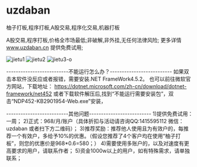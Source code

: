 # uzdaban
柚子打板,程序打板,A股交易,程序化交易,机器打板

A股交易,程序打板,价格全市场最低;非破解,非外挂,无任何法律风险;
更多详情 www.uzdaban.cn  提供免费试用;

![jietu1](https://user-images.githubusercontent.com/477210/215307515-2c8ea785-7573-4b90-a138-3ef7dcf67930.jpg)
![jietu2](https://user-images.githubusercontent.com/477210/215307518-393362e8-4db7-42f5-87c8-679a884196b5.jpg)
![jietu3-o](https://user-images.githubusercontent.com/477210/215307530-359e8da6-6c7d-4ae8-b7f7-e5fb7c75bfb8.png)



--------------------------不能运行怎么办？--------------------------
如果双击本软件没反应或者报错，需要安装.NET FrameWork4.5.2。
也可以前往微软官方网站，下载地址：
https://dotnet.microsoft.com/zh-cn/download/dotnet-framework/net452 
或者下载软件解压后,找到“不能运行需要安装包”，双击“NDP452-KB2901954-Web.exe”安装，


--------------------------其他问题--------------------------
1)提供免费试用：一周；
2)正式：968/月/账户（具体折扣与活动请咨询QQ:1415595112 微信：uzdaban 或者扫下方二维码）；
3)推荐奖励：推荐他人使用且为有效户的，每推荐一个有效户，多给予10%的优惠。（假设您推荐了4个客户均在使用“柚子打板”，则您的优惠价是968*0.6=580；）
4)需要使用多账户的，以及对速度有更高要求的用户，请联系作者；
5)资金1000w以上的用户，如有特殊需求，请单独联系；


